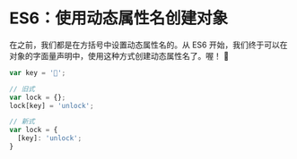 # ES6：使用动态属性名创建对象

在之前，我们都是在方括号中设置动态属性名的。从 ES6 开始，我们终于可以在对象的字面量声明中，使用这种方式创建动态属性名了。喔！ 🤩

```javascript
var key = '🔑';

// 旧式
var lock = {};
lock[key] = 'unlock';

// 新式
var lock = {
  [key]: 'unlock';
}
```
